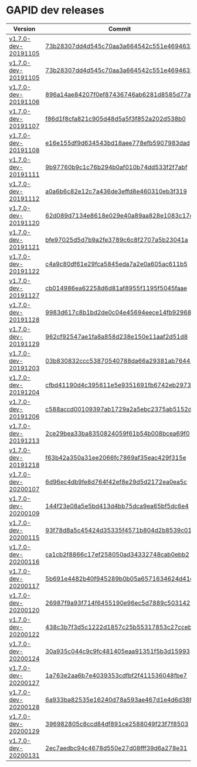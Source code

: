 # GAPID dev releases

| Version | Commit |
|---------|--------|
| [v1.7.0-dev-20191105](https://github.com/google/gapid-dev-releases/releases/tag/v1.7.0-dev-20191105) | [73b28307dd4d545c70aa3a664542c551e4694632](https://github.com/google/gapid/commit/73b28307dd4d545c70aa3a664542c551e4694632) |
| [v1.7.0-dev-20191105](https://github.com/google/gapid-dev-releases/releases/tag/v1.7.0-dev-20191105) | [73b28307dd4d545c70aa3a664542c551e4694632](https://github.com/google/gapid/commit/73b28307dd4d545c70aa3a664542c551e4694632) |
| [v1.7.0-dev-20191106](https://github.com/google/gapid-dev-releases/releases/tag/v1.7.0-dev-20191106) | [896a14ae84207f0ef87436746ab6281d8585d77a](https://github.com/google/gapid/commit/896a14ae84207f0ef87436746ab6281d8585d77a) |
| [v1.7.0-dev-20191107](https://github.com/google/gapid-dev-releases/releases/tag/v1.7.0-dev-20191107) | [f86d1f8cfa821c905d48d5a5f3f852a202d538b0](https://github.com/google/gapid/commit/f86d1f8cfa821c905d48d5a5f3f852a202d538b0) |
| [v1.7.0-dev-20191108](https://github.com/google/gapid-dev-releases/releases/tag/v1.7.0-dev-20191108) | [e16e155df9d634543bd18aee778efb5907983dad](https://github.com/google/gapid/commit/e16e155df9d634543bd18aee778efb5907983dad) |
| [v1.7.0-dev-20191111](https://github.com/google/gapid-dev-releases/releases/tag/v1.7.0-dev-20191111) | [9b97760b9c1c76b294b0af010b74dd533f2f7abf](https://github.com/google/gapid/commit/9b97760b9c1c76b294b0af010b74dd533f2f7abf) |
| [v1.7.0-dev-20191112](https://github.com/google/gapid-dev-releases/releases/tag/v1.7.0-dev-20191112) | [a0a6b6c82e12c7a436de3effd8e460310eb3f319](https://github.com/google/gapid/commit/a0a6b6c82e12c7a436de3effd8e460310eb3f319) |
| [v1.7.0-dev-20191120](https://github.com/google/gapid-dev-releases/releases/tag/v1.7.0-dev-20191120) | [62d089d7134e8618e029e40a89aa828e1083c17c](https://github.com/google/gapid/commit/62d089d7134e8618e029e40a89aa828e1083c17c) |
| [v1.7.0-dev-20191121](https://github.com/google/gapid-dev-releases/releases/tag/v1.7.0-dev-20191121) | [bfe97025d5d7b9a2fe3789c6c8f2707a5b23041a](https://github.com/google/gapid/commit/bfe97025d5d7b9a2fe3789c6c8f2707a5b23041a) |
| [v1.7.0-dev-20191122](https://github.com/google/gapid-dev-releases/releases/tag/v1.7.0-dev-20191122) | [c4a9c80df61e29fca5845eda7a2e0a605ac611b5](https://github.com/google/gapid/commit/c4a9c80df61e29fca5845eda7a2e0a605ac611b5) |
| [v1.7.0-dev-20191127](https://github.com/google/gapid-dev-releases/releases/tag/v1.7.0-dev-20191127) | [cb014986ea62258d6d81af8955f1195f5045faae](https://github.com/google/gapid/commit/cb014986ea62258d6d81af8955f1195f5045faae) |
| [v1.7.0-dev-20191128](https://github.com/google/gapid-dev-releases/releases/tag/v1.7.0-dev-20191128) | [9983d617c8b1bd2de0c04e45694eece14fb92968](https://github.com/google/gapid/commit/9983d617c8b1bd2de0c04e45694eece14fb92968) |
| [v1.7.0-dev-20191129](https://github.com/google/gapid-dev-releases/releases/tag/v1.7.0-dev-20191129) | [962cf92547ae1fa8a858d238e150e11aaf2d51d8](https://github.com/google/gapid/commit/962cf92547ae1fa8a858d238e150e11aaf2d51d8) |
| [v1.7.0-dev-20191203](https://github.com/google/gapid-dev-releases/releases/tag/v1.7.0-dev-20191203) | [03b830832ccc53870540788da66a29381ab76441](https://github.com/google/gapid/commit/03b830832ccc53870540788da66a29381ab76441) |
| [v1.7.0-dev-20191204](https://github.com/google/gapid-dev-releases/releases/tag/v1.7.0-dev-20191204) | [cfbd41190d4c395611e5e9351691fb6742eb2973](https://github.com/google/gapid/commit/cfbd41190d4c395611e5e9351691fb6742eb2973) |
| [v1.7.0-dev-20191206](https://github.com/google/gapid-dev-releases/releases/tag/v1.7.0-dev-20191206) | [c588accd00109397ab1729a2a5ebc2375ab5152d](https://github.com/google/gapid/commit/c588accd00109397ab1729a2a5ebc2375ab5152d) |
| [v1.7.0-dev-20191213](https://github.com/google/gapid-dev-releases/releases/tag/v1.7.0-dev-20191213) | [2ce29bea33ba8350824059f61b54b008bcea69f0](https://github.com/google/gapid/commit/2ce29bea33ba8350824059f61b54b008bcea69f0) |
| [v1.7.0-dev-20191218](https://github.com/google/gapid-dev-releases/releases/tag/v1.7.0-dev-20191218) | [f63b42a350a31ee2066fc7869af35eac429f315e](https://github.com/google/gapid/commit/f63b42a350a31ee2066fc7869af35eac429f315e) |
| [v1.7.0-dev-20200107](https://github.com/google/gapid-dev-releases/releases/tag/v1.7.0-dev-20200107) | [6d96ec4db9fe8d764f42ef8e29d5d2172ea0ea5c](https://github.com/google/gapid/commit/6d96ec4db9fe8d764f42ef8e29d5d2172ea0ea5c) |
| [v1.7.0-dev-20200109](https://github.com/google/gapid-dev-releases/releases/tag/v1.7.0-dev-20200109) | [144f23e08a5e5bd413d4bb75dca9ea65bf5dc6e4](https://github.com/google/gapid/commit/144f23e08a5e5bd413d4bb75dca9ea65bf5dc6e4) |
| [v1.7.0-dev-20200115](https://github.com/google/gapid-dev-releases/releases/tag/v1.7.0-dev-20200115) | [93f78d8a5c45424d35335f4571b804d2b8539c01](https://github.com/google/gapid/commit/93f78d8a5c45424d35335f4571b804d2b8539c01) |
| [v1.7.0-dev-20200116](https://github.com/google/gapid-dev-releases/releases/tag/v1.7.0-dev-20200116) | [ca1cb2f8866c17ef258050ad34332748cab0ebb2](https://github.com/google/gapid/commit/ca1cb2f8866c17ef258050ad34332748cab0ebb2) |
| [v1.7.0-dev-20200117](https://github.com/google/gapid-dev-releases/releases/tag/v1.7.0-dev-20200117) | [5b691e4482b40f945289b0b05a6571634624d41d](https://github.com/google/gapid/commit/5b691e4482b40f945289b0b05a6571634624d41d) |
| [v1.7.0-dev-20200120](https://github.com/google/gapid-dev-releases/releases/tag/v1.7.0-dev-20200120) | [26987f9a93f714f6455190e96ec5d7889c503142](https://github.com/google/gapid/commit/26987f9a93f714f6455190e96ec5d7889c503142) |
| [v1.7.0-dev-20200122](https://github.com/google/gapid-dev-releases/releases/tag/v1.7.0-dev-20200122) | [438c3b7f3d5c1222d1857c25b55317853c27cceb](https://github.com/google/gapid/commit/438c3b7f3d5c1222d1857c25b55317853c27cceb) |
| [v1.7.0-dev-20200124](https://github.com/google/gapid-dev-releases/releases/tag/v1.7.0-dev-20200124) | [30a935c044c9c9fc481405eaa91351f5b3d15993](https://github.com/google/gapid/commit/30a935c044c9c9fc481405eaa91351f5b3d15993) |
| [v1.7.0-dev-20200127](https://github.com/google/gapid-dev-releases/releases/tag/v1.7.0-dev-20200127) | [1a763e2aa6b7e4039353cdfbf2f411536048fbe7](https://github.com/google/gapid/commit/1a763e2aa6b7e4039353cdfbf2f411536048fbe7) |
| [v1.7.0-dev-20200128](https://github.com/google/gapid-dev-releases/releases/tag/v1.7.0-dev-20200128) | [6a933ba82535e16240d78a593ae467d1e4d6d38f](https://github.com/google/gapid/commit/6a933ba82535e16240d78a593ae467d1e4d6d38f) |
| [v1.7.0-dev-20200129](https://github.com/google/gapid-dev-releases/releases/tag/v1.7.0-dev-20200129) | [396982805c8ccd84df891ce2588049f23f7f8503](https://github.com/google/gapid/commit/396982805c8ccd84df891ce2588049f23f7f8503) |
| [v1.7.0-dev-20200131](https://github.com/google/gapid-dev-releases/releases/tag/v1.7.0-dev-20200131) | [2ec7aedbc94c4678d550e27d08fff39d6a278e31](https://github.com/google/gapid/commit/2ec7aedbc94c4678d550e27d08fff39d6a278e31) |

